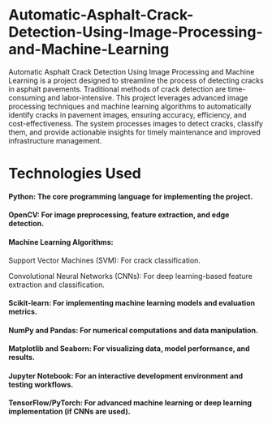 # Automatic-Asphalt-Crack-Detection-Using-Image-Processing-and-Machine-Learning
Automatic Asphalt Crack Detection Using Image Processing and Machine Learning is a project designed to streamline the process of detecting cracks in asphalt pavements. Traditional methods of crack detection are time-consuming and labor-intensive. This project leverages advanced image processing techniques and machine learning algorithms to automatically identify cracks in pavement images, ensuring accuracy, efficiency, and cost-effectiveness. The system processes images to detect cracks, classify them, and provide actionable insights for timely maintenance and improved infrastructure management.
# Technologies Used
#### Python: The core programming language for implementing the project.

#### OpenCV: For image preprocessing, feature extraction, and edge detection.

#### Machine Learning Algorithms:
Support Vector Machines (SVM): For crack classification.

Convolutional Neural Networks (CNNs): For deep learning-based feature extraction and classification.

#### Scikit-learn: For implementing machine learning models and evaluation metrics.

#### NumPy and Pandas: For numerical computations and data manipulation.

#### Matplotlib and Seaborn: For visualizing data, model performance, and results.

#### Jupyter Notebook: For an interactive development environment and testing workflows.

#### TensorFlow/PyTorch: For advanced machine learning or deep learning implementation (if CNNs are used).

